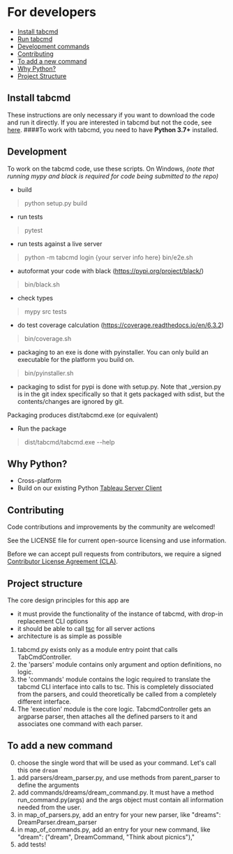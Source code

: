 
# For developers
* [Install tabcmd](#install-tabcmd)
* [Run tabcmd](#run-tabcmd)
* [Development commands](#development-commands)
* [Contributing](#contributing)
* [To add a new command](#to-add-a-new-command)
* [Why Python\?](#why-python)
* [Project Structure](#project-structure)



## Install tabcmd
These instructions are only necessary if you want to download the code and run it directly. If you are interested in tabcmd but not the code, see [here](Readme.md).
####To work with tabcmd, you need to have **Python 3.7+** installed.

### 



## Development

To work on the tabcmd code, use these scripts. On Windows, 
_(note that running mypy and black is required for code being submitted to the repo)_

- build
> python setup.py build
- run tests
> pytest
- run tests against a live server
> python -m tabcmd login {your server info here}
> bin/e2e.sh
- autoformat your code with black (https://pypi.org/project/black/)
> bin/black.sh
- check types 
> mypy src tests
- do test coverage calculation (https://coverage.readthedocs.io/en/6.3.2)
> bin/coverage.sh

- packaging to an exe is done with pyinstaller. You can only build an executable for the platform you build on.
> bin/pyinstaller.sh

- packaging to sdist for pypi is done with setup.py. Note that _version.py is in the git index specifically
so that it gets packaged with sdist, but the contents/changes are ignored by git.

 Packaging produces dist/tabcmd.exe (or equivalent)
- Run the package
> dist/tabcmd/tabcmd.exe --help


## Why Python?

* Cross-platform
* Build on our existing Python [Tableau Server Client](https://github.com/tableau/server-client-python/)


## Contributing

Code contributions and improvements by the community are welcomed!

See the LICENSE file for current open-source licensing and use information. 

Before we can accept pull requests from contributors, we require a signed [Contributor License Agreement (CLA)](http://tableau.github.io/contributing.html).


## Project structure
The core design principles for this app are
- it must provide the functionality  of the instance of tabcmd, with drop-in replacement CLI options
- it should be able to call [tsc](https://github.com/tableau/server-client-python/) for all server actions
- architecture is as simple as possible

1. tabcmd.py exists only as a module entry point that calls TabCmdController.
2. the 'parsers' module contains only argument and option definitions, no logic.
3. the 'commands' module contains the logic required to translate the tabcmd CLI interface into calls to tsc. This is completely dissociated from the parsers, and could theoretically be called from a completely different interface.
4. The 'execution' module is the core logic. TabcmdController gets an argparse parser, then attaches all the defined parsers to it and associates one command with each parser.

## To add a new command
0. choose the single word that will be used as your command. Let's call this one `dream`
1. add parsers/dream_parser.py, and use methods from parent_parser to define the arguments
2. add commands/dreams/dream_command.py. It must have a method run_command.py(args) and the args object must contain all information needed from the user.
3. in map_of_parsers.py, add an entry for your new parser, like "dreams": DreamParser.dream_parser
4. in map_of_commands.py, add an entry for your new command, like "dream": ("dream", DreamCommand, "Think about picnics"),"
5. add tests! 


